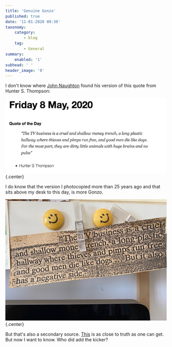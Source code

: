 ```yaml
---
title: 'Genuine Gonzo'
published: true
date: '11-01-2020 09:30'
taxonomy:
    category:
        - blog
    tag:
        - General
summary:
    enabled: '1'
subhead: ' '
header_image: '0'
---
```


I don't know where [John Naughton](https://web.archive.org/web/20200511110338/https://memex.naughtons.org/friday-8-may-2020/29641/) found his version of this quote from Hunter S. Thompson:

![Screenshot of quotation](naughton-quote.jpeg){.center} 

I do know that the version I photocopied more than 25 years ago and that sits above my desk to this day, is more Gonzo.

![photo of my photocopy of quotation](IMG_2178.jpg){.center} 

But that's also a secondary source. [This](https://www.liveabout.com/where-thieves-and-pimps-run-free-3299166) is as close to truth as one can get. But now I want to know. Who did add the kicker?
